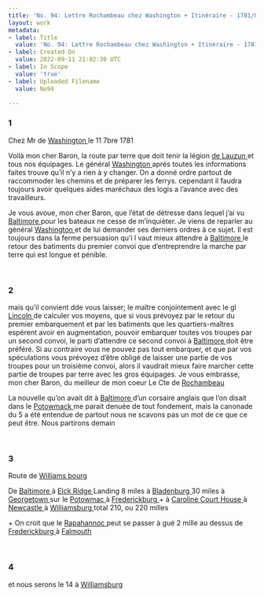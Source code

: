 ```yaml
---
title: 'No. 94: Lettre Rochambeau chez Washington + Itinéraire - 1781/09/11'
layout: work
metadata:
- label: Title
  value: 'No. 94: Lettre Rochambeau chez Washington + Itinéraire - 1781/09/11'
- label: Created On
  value: 2022-09-11 21:02:30 UTC
- label: In Scope
  value: 'true'
- label: Uploaded Filename
  value: No94

---
```

<div class="pages">
<div id="page-32541559">
<h3><a name="page-32541559">1</a></h3>
<div class="page-content">
<p>Chez Mr de <a href="../subjects/32162841.html" title="George Washington; 1732-1799"> Washington </a> le 11 7bre 1781</p>
<p>Voilà mon cher Baron, la route par terre <span class="line-break"> </span>que doit tenir la légion <a href="../subjects/32162865.html" title="Armand-Louis Gontaut, duc de Lauzun; 1747-1793"> de Lauzun </a> et tous <span class="line-break"> </span>nos équipages. Le général <a href="../subjects/32162841.html" title="George Washington; 1732-1799"> Washington </a> après <span class="line-break"> </span>toutes les informations faites trouve qu’il n’y a <span class="line-break"> </span>rien à y changer. On a donné ordre partout <span class="line-break"> </span>de raccommoder les chemins et de préparer <span class="line-break"> </span>les ferrys. cependant il faudra toujours avoir <span class="line-break"> </span>quelques aides maréchaux des logis a l’avance <span class="line-break"> </span>avec des travailleurs.</p>
<p>Je vous avoue, mon cher Baron, que l’état <span class="line-break"> </span>de détresse dans lequel j’ai vu <a href="../subjects/32162810.html" title=" Baltimore, Maryland"> Baltimore </a> <span class="line-break"> </span>pour les bateaux ne cesse de m’inquièter. <span class="line-break"> </span>Je viens de reparler au général <a href="../subjects/32162841.html" title="George Washington; 1732-1799"> Washington </a><span class="line-break"> </span>et de lui demander ses derniers ordres à ce sujet. <span class="line-break"> </span>Il est toujours dans la ferme persuasion qu’i<span class="line-break"> </span>l vaut mieux attendre à <a href="../subjects/32162810.html" title=" Baltimore, Maryland"> Baltimore </a> le retour<span class="line-break"> </span>des batiments du premier convoi que d’entreprendre<span class="line-break"> </span>la marche par terre qui est longue et pénible. <span class="line-break"> </span></p>
</div>
</div>
<br />
<div id="page-32541560">
<h3><a name="page-32541560">2</a></h3>
<div class="page-content">
<p>mais qu’il convient dde vous laisser; le maître<span class="line-break"> </span>conjointement avec le gl <a href="../subjects/32162863.html" title="Benjamin Lincoln; 1733-1810"> Lincoln </a> de calculer<span class="line-break"> </span>vos moyens, que si vous prévoyez par le retour<span class="line-break"> </span>du premier embarquement et par les batiments<span class="line-break"> </span>que les quartiers-maîtres espèrent avoir en <span class="line-break"> </span>augmentation, pouvoir embarquer toutes vos<span class="line-break"> </span>troupes par un second convoi, le parti d’attendre<span class="line-break"> </span>ce second convoi à <a href="../subjects/32162810.html" title=" Baltimore, Maryland"> Baltimore </a> doit être <span class="line-break"> </span>préféré. Si au contraire vous ne pouvez pas <span class="line-break"> </span>tout embarquer, et que par vos spéculations<span class="line-break"> </span>vous prévoyez d’être obligé de laisser une <span class="line-break"> </span>partie de vos troupes pour un troisième convoi, <span class="line-break"> </span>alors il vaudrait mieux faire marcher cette <span class="line-break"> </span>partie de troupes par terre avec les gros <span class="line-break"> </span>équipages. <span class="line-break"> </span>Je vous embrasse, mon cher Baron, <span class="line-break"> </span>du meilleur de mon coeur Le Cte de <a href="../subjects/32166229.html" title="Jean-Baptiste Donatien de Vimeur de Rochambeau; 1725-1807"> Rochambeau </a></p>
<p>La nouvelle qu’on avait dit à <a href="../subjects/32162810.html" title=" Baltimore, Maryland"> Baltimore </a> <span class="line-break"> </span>d’un corsaire anglais que l’on disait dans <span class="line-break"> </span>le <a href="../subjects/32163321.html" title="Potomac River"> Potowmack </a> me parait denuée de tout <span class="line-break"> </span>fondement, mais la canonade du 5 a été entendue <span class="line-break"> </span>de partout nous ne scavons pas un mot <span class="line-break"> </span>de ce que ce peut être. Nous partirons demain </p>
</div>
</div>
<br />
<div id="page-32541561">
<h3><a name="page-32541561">3</a></h3>
<div class="page-content">
<p>Route de <a href="../subjects/32163317.html" title=" Williamsburg, Virginia"> Williams bourg </a></p>
<p>De <a href="../subjects/32162810.html" title=" Baltimore, Maryland"> Baltimore </a>  à <a href="../subjects/32163318.html" title=" Elkridge Landing, Maryland"> Elck Ridge </a>  Landing 8 miles <span class="line-break"> </span>à <a href="../subjects/32163319.html" title=" Bladensburg, Maryland"> Bladenburg </a>  30 miles <span class="line-break"> </span>à <a href="../subjects/32163320.html" title="Georgetown"> Georgetown </a>  sur le <a href="../subjects/32163321.html" title="Potomac River"> Potowmac </a>  <span class="line-break"> </span>à <a href="../subjects/32163322.html" title="Fredericksburg, Virginia "> Frederickburg </a>  + <span class="line-break"> </span>à <a href="../subjects/32163323.html" title=" Caroline County Court House, Virginia"> Caroline Court House </a>  <span class="line-break"> </span>à <a href="../subjects/32163324.html" title="Newcastle, Virginia"> Newcastle </a>  <span class="line-break"> </span>à <a href="../subjects/32163317.html" title=" Williamsburg, Virginia"> Williamsburg </a>  <span class="line-break"> </span>total 210, ou 220 milles</p>
<p>+ On croit que le  <a href="../subjects/32163325.html" title="Rapahannock River"> Rapahannoc </a>  peut se passer à gué 2 mille au dessus de  <a href="../subjects/32163322.html" title="Fredericksburg, Virginia "> Frederickburg </a>  à  <a href="../subjects/32163326.html" title="Falmouth, Virginia"> Falmouth </a>  <span class="line-break"> </span></p>
</div>
</div>
<br />
<div id="page-32541562">
<h3><a name="page-32541562">4</a></h3>
<div class="page-content">
<p>et nous serons le 14 à  <a href="../subjects/32163317.html" title=" Williamsburg, Virginia"> Williamsburg </a> </p>
</div>
</div>
<br />
</div>

